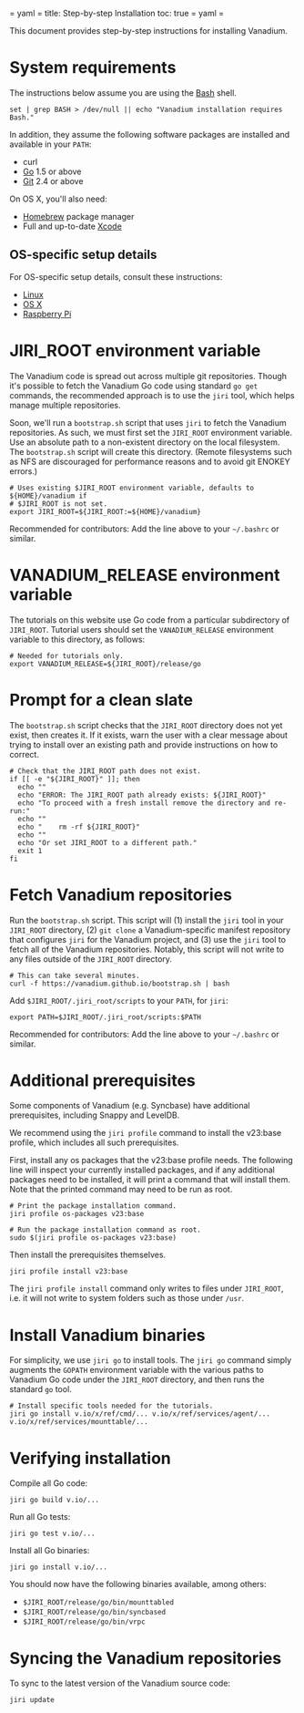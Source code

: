 = yaml =
title: Step-by-step Installation
toc: true
= yaml =

This document provides step-by-step instructions for installing Vanadium.

# System requirements

The instructions below assume you are using the [Bash][why-bash] shell.
<!-- @checkForBash @test -->
```
set | grep BASH > /dev/null || echo "Vanadium installation requires Bash."
```

In addition, they assume the following software packages are installed and
available in your `PATH`:

- curl
- [Go][go-install] 1.5 or above
- [Git] 2.4 or above

On OS X, you'll also need:

- [Homebrew][brew] package manager
- Full and up-to-date [Xcode]

## OS-specific setup details

For OS-specific setup details, consult these instructions:

- [Linux]
- [OS X][os-x]
- [Raspberry Pi][rpi]

# JIRI_ROOT environment variable

The Vanadium code is spread out across multiple git repositories. Though it's
possible to fetch the Vanadium Go code using standard `go get` commands, the
recommended approach is to use the `jiri` tool, which helps manage multiple
repositories.

Soon, we'll run a `bootstrap.sh` script that uses `jiri` to fetch the Vanadium
repositories. As such, we must first set the `JIRI_ROOT` environment variable.
Use an absolute path to a non-existent directory on the local filesystem. The
`bootstrap.sh` script will create this directory. (Remote filesystems such as
NFS are discouraged for performance reasons and to avoid git ENOKEY errors.)
<!-- @define_JIRI_ROOT @test -->
```
# Uses existing $JIRI_ROOT environment variable, defaults to ${HOME}/vanadium if
# $JIRI_ROOT is not set.
export JIRI_ROOT=${JIRI_ROOT:=${HOME}/vanadium}
```

Recommended for contributors: Add the line above to your `~/.bashrc` or similar.

# VANADIUM_RELEASE environment variable

The tutorials on this website use Go code from a particular subdirectory of
`JIRI_ROOT`. Tutorial users should set the `VANADIUM_RELEASE` environment variable to
this directory, as follows:
<!-- @define_VANADIUM_RELEASE @test -->
```
# Needed for tutorials only.
export VANADIUM_RELEASE=${JIRI_ROOT}/release/go
```

# Prompt for a clean slate

The `bootstrap.sh` script checks that the `JIRI_ROOT` directory does not yet
exist, then creates it. If it exists, warn the user with a clear message about
trying to install over an existing path and provide instructions on how to
correct.

<!-- @check_JIRI_ROOT @test -->
```
# Check that the JIRI_ROOT path does not exist.
if [[ -e "${JIRI_ROOT}" ]]; then
  echo ""
  echo "ERROR: The JIRI_ROOT path already exists: ${JIRI_ROOT}"
  echo "To proceed with a fresh install remove the directory and re-run:"
  echo ""
  echo "    rm -rf ${JIRI_ROOT}"
  echo ""
  echo "Or set JIRI_ROOT to a different path."
  exit 1
fi
```

# Fetch Vanadium repositories

Run the `bootstrap.sh` script. This script will (1) install the `jiri` tool in
your `JIRI_ROOT` directory, (2) `git clone` a Vanadium-specific manifest
repository that configures `jiri` for the Vanadium project, and (3) use the
`jiri` tool to fetch all of the Vanadium repositories. Notably, this script will
not write to any files outside of the `JIRI_ROOT` directory.
<!-- @runBootstrapScript @test -->
```
# This can take several minutes.
curl -f https://vanadium.github.io/bootstrap.sh | bash
```

Add `$JIRI_ROOT/.jiri_root/scripts` to your `PATH`, for `jiri`:
<!-- @addDevtoolsToPath @test -->
```
export PATH=$JIRI_ROOT/.jiri_root/scripts:$PATH
```

Recommended for contributors: Add the line above to your `~/.bashrc` or similar.

# Additional prerequisites

Some components of Vanadium (e.g. Syncbase) have additional prerequisites,
including Snappy and LevelDB.

We recommend using the `jiri profile` command to install the v23:base profile,
which includes all such prerequisites.

First, install any os packages that the v23:base profile needs.  The following
line will inspect your currently installed packages, and if any additional
packages need to be installed, it will print a command that will install them.
Note that the printed command may need to be run as root.

<!-- @packagesBaseProfile -->
```
# Print the package installation command.
jiri profile os-packages v23:base

# Run the package installation command as root.
sudo $(jiri profile os-packages v23:base)
```

Then install the prerequisites themselves.
<!-- @installBaseProfile @test -->
```
jiri profile install v23:base
```

The `jiri profile install` command only writes to files under `JIRI_ROOT`,
i.e. it will not write to system folders such as those under `/usr`.

# Install Vanadium binaries

For simplicity, we use `jiri go` to install tools. The `jiri go` command simply
augments the `GOPATH` environment variable with the various paths to Vanadium Go
code under the `JIRI_ROOT` directory, and then runs the standard `go` tool.
<!-- @installVanadiumBinaries @test -->
```
# Install specific tools needed for the tutorials.
jiri go install v.io/x/ref/cmd/... v.io/x/ref/services/agent/... v.io/x/ref/services/mounttable/...
```

# Verifying installation

Compile all Go code:

    jiri go build v.io/...

Run all Go tests:

    jiri go test v.io/...

<!-- TODO: On OS X, this opens a bunch of warning popups about accepting
incoming connections. We should make all test servers listen on the loopback
address. -->

Install all Go binaries:

    jiri go install v.io/...

You should now have the following binaries available, among others:

- `$JIRI_ROOT/release/go/bin/mounttabled`
- `$JIRI_ROOT/release/go/bin/syncbased`
- `$JIRI_ROOT/release/go/bin/vrpc`

# Syncing the Vanadium repositories

To sync to the latest version of the Vanadium source code:

    jiri update

[why-bash]: /tutorials/faq.html#why-bash-
[go-install]: http://golang.org/doc/install
[git]: http://git-scm.com/
[brew]: http://brew.sh/
[xcode]: https://developer.apple.com/xcode/download/
[linux]: /installation/linux.html
[os-x]: /installation/os-x.html
[rpi]: /installation/rpi.html
